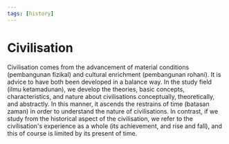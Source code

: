 ```yaml
---
tags: [history]
---
```


# Civilisation

Civilisation comes from the advancement of material conditions (pembangunan
fizikal) and cultural enrichment (pembangunan rohani). It is advice to have both
been developed in a balance way. In the study field (ilmu ketamadunan), we
develop the theories, basic concepts, characteristics, and nature about
civilisations conceptually, theoretically, and abstractly. In this manner, it
ascends the restrains of time (batasan zaman) in order to understand the nature
of civilisations. In contrast, if we study from the historical aspect of the
civilisation, we refer to the civilisation's experience as a whole (its
achievement, and rise and fall), and this of course is limited by its present of
time.
